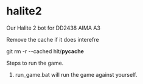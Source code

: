 # halite2
Our Halite 2 bot for DD2438 AIMA A3

Remove the cache if it does interefre

git rm -r --cached hlt/__pycache__

Steps to run the game.

1. run_game.bat will run the game against yourself.
